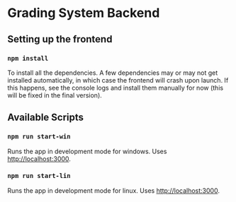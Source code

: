 # Grading System Backend

## Setting up the frontend

### `npm install`

To install all the dependencies. A few dependencies may or may not get installed automatically, in which case the frontend will crash upon launch. If this happens, see the console logs and install them manually for now (this will be fixed in the final version).


## Available Scripts

### `npm run start-win`

Runs the app in development mode for windows. Uses [http://localhost:3000](http://localhost:3000).

### `npm run start-lin`

Runs the app in development mode for linux. Uses [http://localhost:3000](http://localhost:3000).